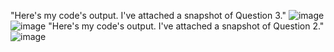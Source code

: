 "Here's my code's output. I've attached a snapshot of Question 3."
![image](https://github.com/user-attachments/assets/995a22bc-5b55-466e-b95b-f1a26774a9c8)
![image](https://github.com/user-attachments/assets/235e7619-4448-4398-9d92-3ff7803251c1)
"Here's my code's output. I've attached a snapshot of Question 2."
![image](https://github.com/user-attachments/assets/ac291784-33d4-4b7a-8de2-8016f82c000f)


